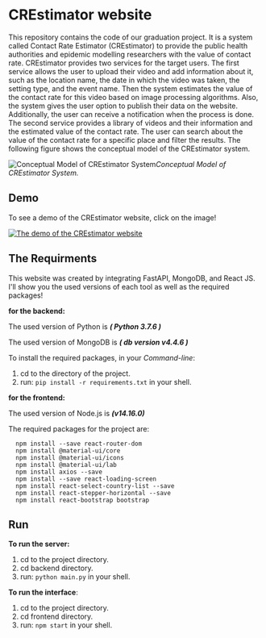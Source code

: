 # CREstimator website

This repository contains the code of our graduation project. It is a system called Contact Rate Estimator (CREstimator) to provide the public health authorities and epidemic modelling researchers with the value of contact rate. CREstimator provides two services for the target users. The first service allows the user to upload their video and add information about it, such as the location name, the date in which the video was taken, the setting type, and the event name. Then the system estimates the value of the contact rate for this video based on image processing algorithms. Also, the system gives the user option to publish their data on the website. Additionally, the user can receive a notification when the process is done. The second service provides a library of videos and their information and the estimated value of the contact rate. The user can search about the value of the contact rate for a specific place and filter the results. The following figure shows the conceptual model of the CREstimator system. 


![Conceptual Model of CREstimator System](https://user-images.githubusercontent.com/85047564/129221349-e4d087f5-8cec-4c30-b005-ba95338f6784.png)*Conceptual Model of CREstimator System.*

## Demo
To see a demo of the CREstimator website, click on the image!

[![The demo of the CREstimator website](https://user-images.githubusercontent.com/85047564/129220437-c4449376-6c93-45c2-8cc9-2b30dcad67a5.png)](https://youtu.be/gpTlLaBJQLI)

## The Requirments
This website was created by integrating FastAPI, MongoDB, and React JS. I'll show you the used versions of each tool as well as the required packages!

**for the backend:**

The used version of Python is ***( Python 3.7.6 )***

The used version of MongoDB is ***( db version v4.4.6 )***

To install the required packages, in your *Command-line*:
1. cd to the directory of the project.
2. run: `pip install -r requirements.txt` in your shell.

**for the frontend:**

The used version of Node.js is ***(v14.16.0)***

The required packages for the project are:
```
  npm install --save react-router-dom
  npm install @material-ui/core
  npm install @material-ui/icons
  npm install @material-ui/lab
  npm install axios --save
  npm install --save react-loading-screen
  npm install react-select-country-list --save
  npm install react-stepper-horizontal --save
  npm install react-bootstrap bootstrap
```

## Run

**To run the server:**
1. cd to the project directory.
2. cd backend directory. 
3. run: `python main.py` in your shell.

**To run the interface**:
1. cd to the project directory.
2. cd frontend directory. 
3. run: `npm start` in your shell.

